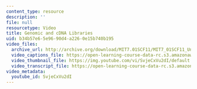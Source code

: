 ```yaml
---
content_type: resource
description: ''
file: null
resourcetype: Video
title: Genomic and cDNA Libraries
uid: b34b57e6-5e96-90d4-a226-0e15b740b195
video_files:
  archive_url: http://archive.org/download/MIT7.01SCF11/MIT7_01SCF11_Un4Ses3_Rec_300k.mp4
  video_captions_file: https://open-learning-course-data-rc.s3.amazonaws.com/7-01sc-fundamentals-of-biology-fall-2011/00bdf0e90ea05dad832ef55af840e2df_SvjeCxVu2dI.vtt
  video_thumbnail_file: https://img.youtube.com/vi/SvjeCxVu2dI/default.jpg
  video_transcript_file: https://open-learning-course-data-rc.s3.amazonaws.com/7-01sc-fundamentals-of-biology-fall-2011/1ab7872d3c145b1d3af260997fdc39fa_SvjeCxVu2dI.pdf
video_metadata:
  youtube_id: SvjeCxVu2dI
---
```

